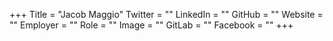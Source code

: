 +++
Title = "Jacob Maggio"
Twitter = ""
LinkedIn = ""
GitHub = ""
Website = ""
Employer = ""
Role = ""
Image = ""
GitLab = ""
Facebook = ""
+++
